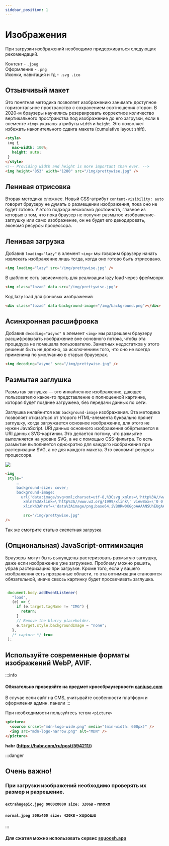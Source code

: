 ```yaml
---
sidebar_position: 1
---
```

# Изображения

При загрузки изображений необходимо придерживаться следующих рекомендаций.

Контент - `.jpeg`   
Оформление - `.png`  
Иконки, навигация и тд - `.svg .ico`


## Отзывчивый макет

Это понятная методика позволяет изображению занимать доступное горизонтальное пространство с сохранением соотношения сторон. В 2020-м браузеры научились резервировать корректное количество вертикального пространства под изображение до его загрузки, если в элементе `<img>` указаны атрибуты `width` и `height`. Это позволяет избежать накопительного сдвига макета (cumulative layout shift).

```html
<style>
 img {
   max-width: 100%;
   height: auto;
 }
</style>
<!-- Providing width and height is more important than ever. -->
<img height="853" width="1280" src="/img/prettywise.jpg" />
```

## Ленивая отрисовка

Вторая методика сложнее. Новый CSS-атрибут `content-visibility: auto` говорит браузеру не думать о размещении изображения, пока оно не будет готово. У этого подхода несколько достоинств, главное из которых в том, что пока браузер не получит размытое изображение-заглушку или само изображение, он не будет его декодировать, экономя ресурсы процессора.

## Ленивая загрузка

Добавив `loading="lazy"` в элемент `<img>` мы говорим браузеру начать извлекать изображение лишь тогда, когда оно готово быть отрисовано.

```html
<img loading="lazy" src="/img/prettywise.jpg" />
```

В шаблоне есть зависимость для реализации lazy load через фреймворк


```html
<img class="lozad" data-src="/img/prettywise.jpg">
```

Код lazy load для фоновых изображений

```html
<div class="lozad" data-background-image="/img/background.png"></div>
```

## Асинхронная расшифровка

Добавив `decoding="async"` в элемент `<img>` мы разрешаем браузеру расшифровывать изображение вне основного потока, чтобы эта процедура не помешала пользователю. Заметных недостатков у этого решения быть не должно, за исключением того, что оно не всегда применима по умолчанию в старых браузерах.

```html
<img decoding="async" src="/img/prettywise.jpg" />
```

## Размытая заглушка

Размытая заглушка — это инлайненное изображение, дающее пользователю какое-то представление о полноценной картинке, которая будет позднее загружена, без передачи данных по сети.

Заглушка инлайнится как `background-image` изображения. Эта методика позволяет отказаться от второго HTML-элемента буквально прячет заглушку, когда загружается основное изображение, для этого не нужен JavaScript.
URI данных основного изображения обёртывается в URI данных SVG-картинки. Это делается потому, что размытие выполняется на уровне SVG, а не с помощью CSS-фильтра. То есть размытие выполняется однократно для каждого изображения при растеризации SVG, а не для каждого макета. Это экономит ресурсы процессора.


<kbd>
  <img src="https://habrastorage.org/r/w1560/getpro/habr/post_images/c8e/7f8/2eb/c8e7f82eb52f7b1da723413ee213b136.jpg" data-src="https://habrastorage.org/getpro/habr/post_images/c8e/7f8/2eb/c8e7f82eb52f7b1da723413ee213b136.jpg" />
</kbd>



```html
<img
 style="
     …
     background-size: cover;
     background-image:
       url('data:image/svg+xml;charset=utf-8,%3Csvg xmlns=\'http%3A//www.w3.org/2000/svg\'
        xmlns%3Axlink=\'http%3A//www.w3.org/1999/xlink\' viewBox=\'0 0 1280 853\'%3E%3Cfilter id=\'b\' color-interpolation-filters=\'sRGB\'%3E%3CfeGaussianBlur stdDeviation=\'.5\'%3E%3C/feGaussianBlur%3E%3CfeComponentTransfer%3E%3CfeFuncA type=\'discrete\' tableValues=\'1 1\'%3E%3C/feFuncA%3E%3C/feComponentTransfer%3E%3C/filter%3E%3Cimage filter=\'url(%23b)\' x=\'0\' y=\'0\' height=\'100%25\' width=\'100%25\'
        xlink%3Ahref=\'data%3Aimage/png;base64,iVBORw0KGgoAAAANSUhEUgAAAAkAAAAGCAIAAACepSOSAAAACXBIWXMAAC4jAAAuIwF4pT92AAAAs0lEQVQI1wGoAFf/AImSoJSer5yjs52ktp2luJuluKOpuJefsoCNowB+kKaOm66grL+krsCnsMGrt8m1u8mzt8OVoLIAhJqzjZ2tnLLLnLHJp7fNmpyjqbPCqLrRjqO7AIeUn5ultaWtt56msaSnroZyY4mBgLq7wY6TmwCRfk2Pf1uzm2WulV+xmV6rmGyQfFm3nWSBcEIAfm46jX1FkH5Djn5AmodGo49MopBLlIRBfG8yj/dfjF5frTUAAAAASUVORK5CYII=\'%3E%3C/image%3E%3C/svg%3E');"

        src="/img/prettywise.jpg"
/>
```

Так же смотрите статью скелетная загрузка

## (Опциональная) JavaScript-оптимизация

Браузеры могут быть вынуждены растеризовать размытую заглушку, даже если изображение уже загружено. Проблему можно решить, убрав растеризацию при загрузке. Кроме того, если у вашего изображения есть прозрачные области, то эта оптимизация становится обязательной, иначе сквозь картинку будет просвечивать заглушка.

```js

 document.body.addEventListener(
   "load",
   (e) => {
     if (e.target.tagName != "IMG") {
       return;
     }
     // Remove the blurry placeholder.
     e.target.style.backgroundImage = "none";
   },
   /* capture */ true
 );

```


## Используйте современные форматы изображений WebP, AVIF.

:::info
#### Обязательно проверяйте на предмет кроссбраузерности  **[caniuse.com](https://caniuse.com/)**  
В случае если сайт на CMS, учитывайте особенности платформ и оформления админ. панели
:::

При необходимости пользуйтесь тегом `<picture>`

```html
<picture>
  <source srcset="mdn-logo-wide.png" media="(min-width: 600px)" />
  <img src="mdn-logo-narrow.png" alt="MDN" />
</picture>
```

**habr (https://habr.com/ru/post/594211/)**




:::danger

## Очень важно!     
### При загрузки изображений необходимо проверять их размер и разрешение.

#### `extrahugepic.jpeg 8000x8000 size: 320GB` - плохо
#### `normal.jpeg 300x400 size: 420KB` - хорошо

:::

#### Для сжатия можно использовать сервис **[squoosh.app](https://squoosh.app/)**